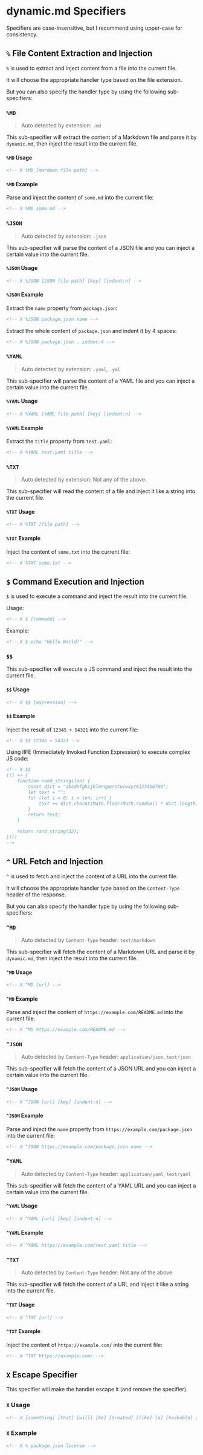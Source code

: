 # dynamic.md Specifiers

Specifiers are case-insensitive, but I recommend using upper-case for consistency.

## `%` File Content Extraction and Injection

`%` is used to extract and inject content from a file into the current file.

It will choose the appropriate handler type based on the file extension.

But you can also specify the handler type by using the following sub-specifiers:

### `%MD`

> Auto detected by extension: `.md`

This sub-specifier will extract the content of a Markdown file and parse it by `dynamic.md`, then inject the result into the current file.

#### `%MD` Usage

```md
<!-- X %MD [mardown file path] -->
```

#### `%MD` Example

Parse and inject the content of `some.md` into the current file:

```md
<!-- X %MD some.md -->
```

### `%JSON`

> Auto detected by extension: `.json`

This sub-specifier will parse the content of a JSON file and you can inject a certain value into the current file.

#### `%JSON` Usage

```md
<!-- X %JSON [JSON file path] [key] [indent:n] -->
```

#### `%JSON` Example

Extract the `name` property from `package.json`:

```md
<!-- X %JSON package.json name -->
```

Extract the whole content of `package.json` and indent it by 4 spaces:

```md
<!-- X %JSON package.json . indent:4 -->
```

### `%YAML`

> Auto detected by extension: `.yaml`, `.yml`

This sub-specifier will parse the content of a YAML file and you can inject a certain value into the current file.

#### `%YAML` Usage

```md
<!-- X %YAML [YAML file path] [key] [indent:n] -->
```

#### `%YAML` Example

Extract the `title` property from `test.yaml`:

```md
<!-- X %YAML test.yaml title -->
```

### `%TXT`

> Auto detected by extension: Not any of the above.

This sub-specifier will read the content of a file and inject it like a string into the current file.

#### `%TXT` Usage

```md
<!-- X %TXT [file path] -->
```

#### `%TXT` Example

Inject the content of `some.txt` into the current file:

```md
<!-- X %TXT some.txt -->
```

## `$` Command Execution and Injection

`$` is used to execute a command and inject the result into the current file.

Usage:

```md
<!-- X $ [command] -->
```

Example:

```md
<!-- X $ echo "Hello World!" -->
```

### `$$`

This sub-specifier will execute a JS command and inject the result into the current file.

#### `$$` Usage

```md
<!-- X $$ [expression] -->
```

#### `$$` Example

Inject the result of `12345 + 54321` into the current file:

```md
<!-- X $$ 12345 + 54321 -->
```

Using IIFE (Immediately Invoked Function Expression) to execute complex JS code:

```md
<!-- X $$ 
(() => { 
    function rand_string(len) {
        const dict = "abcdefghijklmnopqrstuvwxyz0123456789";
        let text = "";
        for (let i = 0; i < len; i++) {
            text += dict.charAt(Math.floor(Math.random() * dict.length));
        }
        return text;
    }

    return rand_string(32);
})() 
-->
```

## `^` URL Fetch and Injection

`^` is used to fetch and inject the content of a URL into the current file.

It will choose the appropriate handler type based on the `Content-Type` header of the response.

But you can also specify the handler type by using the following sub-specifiers:

### `^MD`

> Auto detected by `Content-Type` header: `text/markdown`

This sub-specifier will fetch the content of a Markdown URL and parse it by `dynamic.md`, then inject the result into the current file.

#### `^MD` Usage

```md
<!-- X ^MD [url] -->
```

#### `^MD` Example

Parse and inject the content of `https://example.com/README.md` into the current file:

```md
<!-- X ^MD https://example.com/README.md -->
```

### `^JSON`

> Auto detected by `Content-Type` header: `application/json`, `text/json`

This sub-specifier will fetch the content of a JSON URL and you can inject a certain value into the current file.

#### `^JSON` Usage

```md
<!-- X ^JSON [url] [key] [indent:n] -->
```

#### `^JSON` Example

Parse and inject the `name` property from `https://example.com/package.json` into the current file:

```md
<!-- X ^JSON https://example.com/package.json name -->
```

### `^YAML`

> Auto detected by `Content-Type` header: `application/yaml`, `text/yaml`

This sub-specifier will fetch the content of a YAML URL and you can inject a certain value into the current file.

#### `^YAML` Usage

```md
<!-- X ^YAML [url] [key] [indent:n] -->
```

#### `^YAML` Example

```md
<!-- X ^YAML https://example.com/test.yaml title -->
```

### `^TXT`

> Auto detected by `Content-Type` header: Not any of the above.

This sub-specifier will fetch the content of a URL and inject it like a string into the current file.

#### `^TXT` Usage

```md
<!-- X ^TXT [url] -->
```

#### `^TXT` Example

Inject the content of `https://example.com/` into the current file:

```md
<!-- X ^TXT https://example.com/ -->
```

## `X` Escape Specifier

This specifier will make the handler escape it (and remove the specifier).

### `X` Usage

```md
<!-- X [something] [that] [will] [be] [treated] [like] [a] [hackable] [thing] -->
```

### `X` Example

```md
<!-- X % package.json license -->
```
